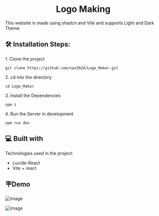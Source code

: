 <h1 align="center" id="title">Logo Making</h1>

<p id="description">This website is made using shadcn and Vite and supports Light and Dark Theme</p>

<h2>🛠️ Installation Steps:</h2>

<p>1. Clone the project</p>

```
git clone https://github.com/nav2924/Logo_Maker.git
```

<p>2. cd into the directory</p>

```
cd Logo_Maker
```

<p>3. Install the Dependencies</p>

```
npm i
```

<p>4. Run the Server in development</p>

```
npm run dev
```

  
  
<h2>💻 Built with</h2>

Technologies used in the project:

*   Lucide-React
*   Vite + react

<h2>🪧Demo</h2>

![image](https://github.com/nav2924/Logo_Maker/assets/141626335/6035ed50-af1e-488d-a229-3e7fa8b2b013)

![image](https://github.com/nav2924/Logo_Maker/assets/141626335/c6f39bfc-f506-4418-9a71-30f37faaa969)


